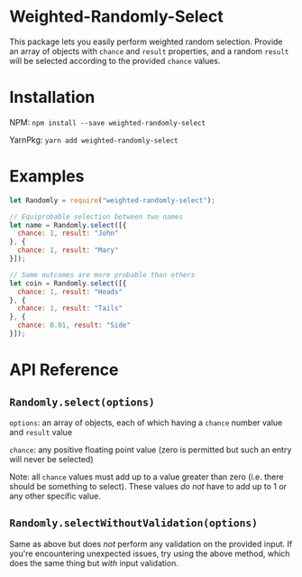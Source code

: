 # Weighted-Randomly-Select

This package lets you easily perform weighted random selection. Provide an array of objects with `chance` and `result` properties, and a random `result` will be selected according to the provided `chance` values.

# Installation

NPM: `npm install --save weighted-randomly-select`

YarnPkg: `yarn add weighted-randomly-select`

# Examples

```javascript
let Randomly = require("weighted-randomly-select");

// Equiprobable selection between two names
let name = Randomly.select([{
  chance: 1, result: "John"
}, {
  chance: 1, result: "Mary"
}]);

// Some outcomes are more probable than others
let coin = Randomly.select([{
  chance: 1, result: "Heads"
}, {
  chance: 1, result: "Tails"
}, {
  chance: 0.01, result: "Side"
}]);
```

# API Reference

## `Randomly.select(options)`

`options`: an array of objects, each of which having a `chance` number value and `result` value

`chance`: any positive floating point value (zero is permitted but such an entry will never be selected)

Note: all `chance` values must add up to a value greater than zero (i.e. there should be something to select). These values _do not_ have to add up to 1 or any other specific value.

## `Randomly.selectWithoutValidation(options)`

Same as above but does _not_ perform any validation on the provided input. If you're encountering unexpected issues, try using the above method, which does the same thing but _with_ input validation.
